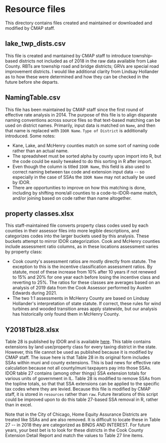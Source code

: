 # Resource files

This directory contains files created and maintained or downloaded and modified by CMAP staff.

## lake_twp_dists.csv
This file is created and mantained by CMAP staff to introduce township-based districts not included as of 2018 in the raw data available from Lake County. RBTs are township road and bridge districts; GRVs are special road improvement districts. I would like additional clarity from Lindsay Hollander as to how these were determined and how they can be checked in the future before she departs.

## NamingTable.csv
This file has been maintained by CMAP staff since the first round of effective rate analysis in 2014. The purpose of this file is to align disparate naming conventions across source files so that text-based matching can be used on district names. Primarily, input data is matched on `Name`, and then that name is replaced with `IDOR Name`. `Type of District` is additionally introduced. Some notes:

- Kane, Lake, and McHenry counties match on some sort of naming code rather than an actual name. 
- The spreadsheet must be sorted alpha by county upon import into R, but the code could be easily tweaked to do this sorting in R after import.
- Even though the column is titled `IDOR Name`, this field is also used to correct naming between tax code and extension input data -- so especially in the case of SSAs the `IDOR Name` may not actually be used by IDOR.  
- There are opportunities to improve on how this matching is done, including by shifting more/all counties to a code-to-IDOR-name match, and/or joining based on code rather than name altogether.

## property classes.xlsx
This staff-maintained file converts property class codes used by each counties in their assessor files into more legible descriptions, and categorizes codes into the larger buckets used by this analysis. These buckets attempt to mirror IDOR categorization. Cook and McHenry counties include assessment ratio columns, as in these locations assessment varies by property class:

- Cook county's assessment ratios are mostly directly from statute. The exception to this is the incentive classification assessment ratios. By statute, most of these increase from 10% after 10 years if not renewed to 15% and 20% for one year each before losing the incentive class and reverting to 25%. The ratios for these classes are averages based on an analysis of 2019 data from the Cook Assessor performed by Austen Edwards during 2021.
- The two 1:1 assessments in McHenry County are based on Lindsay Hollander's interpretation of state statute. If correct, these rules for wind turbines and wooded transition areas apply statewide, but our analysis has historically only found them in McHenry County.

## Y2018Tbl28.xlsx
Table 28 is published by IDOR and is available [here](https://www2.illinois.gov/rev/research/taxstats/PropertyTaxStatistics/Pages/default.aspx). This table contains extensions by land use/property class for every taxing district in the state. However, this file cannot be used as published because it is modified by CMAP staff. The issue here is that Table 28 in its original form includes SSAs within muni and county extensions. This is bad news for effective rate calculation because not all county/muni taxpayers pay into those SSAs. IDOR table 27 contains (among other things) SSA extension totals for various units of government in IL. Table 28 is modified to remove SSAs from the topline totals, so that that SSA extensions can be applied to the specific tax codes where they are levied. Because this file is modified by CMAP staff, it is stored in `resources` rather than `raw`. Future iterations of this script could be improved upon to do this table 27-based SSA removal in R, rather than in excel.

Note that in the City of Chicago, Home Equity Assurance Districts are treated like SSAs and are also removed. It is difficult to locate these in Table 27 -- in 2018 they are categorized as BINDS AND INTEREST. For future years, your best bet is to look for these districts in the Cook County Extension Detail Report and match the values to Table 27 line items.